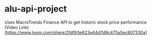 # alu-api-project

Uses MacroTrends Finance API to get historic stock price performance
(Video Link)[https://www.loom.com/share/2fdf93e623e44d7d9c475a5ec607330a]